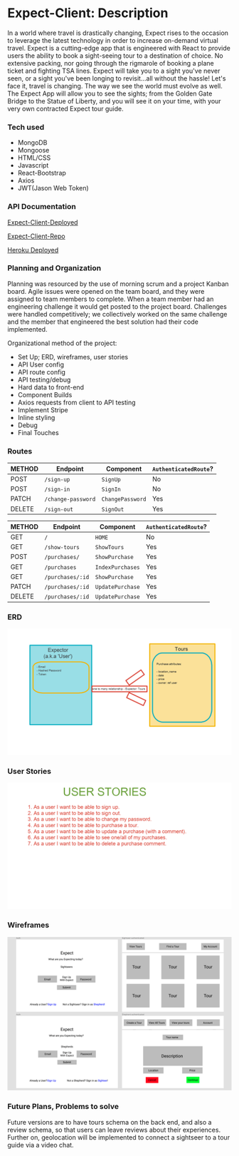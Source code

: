 # Expect-Client: Description #
In a world where travel is drastically changing, Expect rises to the occasion to leverage the latest technology in order to increase on-demand virtual travel. Expect is a cutting-edge app that is engineered with React to provide users the ability to book a sight-seeing tour to a destination of choice.  No extensive packing, nor going through the rigmarole of booking a plane ticket and fighting TSA lines. Expect will take you to a sight you've never seen, or a sight you've been longing to revisit...all without the hassle!  Let's face it, travel is changing.  The way we see the world must evolve as well.  The Expect App will allow you to see the sights; from the Golden Gate Bridge to the Statue of Liberty, and you will see it on your time, with your very own contracted Expect tour guide.

### Tech used #

* MongoDB
* Mongoose
* HTML/CSS
* Javascript
* React-Bootstrap
* Axios
* JWT(Jason Web Token)

### API Documentation #
[Expect-Client-Deployed](https://callback-kings.github.io/expect-client/#/)

[Expect-Client-Repo](https://github.com/Callback-Kings/expect-client)

[Heroku Deployed](https://safe-dawn-20664.herokuapp.com/)

### Planning and Organization #
Planning was resourced by the use of morning scrum and a project Kanban board. Agile issues were opened on the team board, and they were assigned to team members to complete.  When a team member had an engineering challenge it would get posted to the project board. Challenges were handled competitively; we collectively worked on the same challenge and the member that engineered the best solution had their code implemented.

Organizational method of the project:

+ Set Up; ERD, wireframes, user stories
+ API User config
+ API route config
+ API testing/debug
+ Hard data to front-end
+ Component Builds
+ Axios requests from client to API testing
+ Implement Stripe
+ Inline styling
+ Debug
+ Final Touches

### Routes #

| METHOD    | Endpoint         | Component | `AuthenticatedRoute`? |
|------------|------------------|-------------------|-------|
| POST    | `/sign-up`       | `SignUp`    | No |
|   POST  | `/sign-in`       | `SignIn`    | No |
| PATCH    | `/change-password` | `ChangePassword`  | Yes |
| DELETE    | `/sign-out`        | `SignOut`   | Yes |


| METHOD    | Endpoint         | Component | `AuthenticatedRoute`? |
|------------|------------------|-------------------|-------|
| GET    | `/`       | `HOME`    | No |
| GET   | `/show-tours`       | `ShowTours`    | Yes|
| POST    | `/purchases/`        | `ShowPurchase`   | Yes |
| GET   | `/purchases` | `IndexPurchases`  | Yes |
| GET    | `/purchases/:id`        | `ShowPurchase`   | Yes |
| PATCH    | `/purchases/:id`        | `UpdatePurchase`   | Yes |
| DELETE    | `/purchases/:id`        | `UpdatePurchase`   | Yes |


### ERD #

![Expect ERD](./lib/Expect_ERD.png "Expect_ERD")

### User Stories #

![Expect User Stories](./lib/Expect_User_Stories.png "Expect_User_Stories")

### Wireframes #
![Expect Wireframe](./lib/Expect_Wireframe.png "Expect_Wireframe")


### Future Plans, Problems to solve #
Future versions are to have tours schema on the back end, and also a review schema, so that users can leave reviews about their experiences.  Further on, geolocation will be implemented to connect a sightseer to a tour guide via a video chat.
